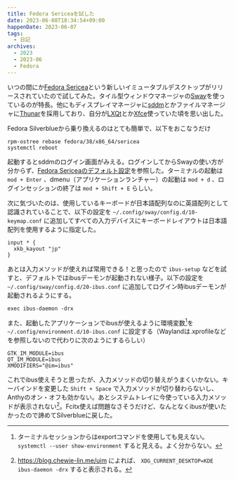 ```yaml
---
title: Fedora Sericeaを試した
date: 2023-06-08T18:34:54+09:00
happenDate: 2023-06-07
tags:
  - 日記
archives:
  - 2023
  - 2023-06
  - Fedora
---
```


いつの間にか[Fedora Sericea](https://fedoraproject.org/sericea/)という新しいイミュータブルデスクトップがリリースされていたので試してみた。タイル型ウィンドウマネージャの[Sway](https://swaywm.org/)を使っているのが特長。他にもディスプレイマネージャに[sddm](https://github.com/sddm/sddm)とかファイルマネージャに[Thunar](https://docs.xfce.org/xfce/thunar/start)を採用しており、自分が[LXQt](https://lxqt-project.org/)とか[Xfce](https://www.xfce.org/?lang=ja)使っていた頃を思い出した。

Fedora Silverblueから乗り換えるのはとても簡単で、以下をおこなうだけ

```shell
rpm-ostree rebase fedora/38/x86_64/sericea
systemctl reboot
```

起動するとsddmのログイン画面がみえる。ログインしてからSwayの使い方が分からず、[Fedora Sericeaのデフォルト設定](https://gitlab.com/fedora/sigs/sway/sway-config-fedora/-/blob/fedora/sway/config.in)を参照した。ターミナルの起動は `mod + Enter` 、dmenu（アプリケーションランチャー）の起動は `mod + d` 、ログインセッションの終了は `mod + Shift + E` らしい。

次に気づいたのは、使用しているキーボードが日本語配列なのに英語配列として認識されていることで、以下の設定を `~/.config/sway/config.d/10-keymap.conf` に追加してすべての入力デバイスにキーボードレイアウトは日本語配列を使用するように指定した。

```
input * {
  xkb_kayout "jp"
}
```

あとは入力メソッドが使えれば常用できる！と思ったので `ibus-setup` などを試すと、デフォルトではibusデーモンが起動されない様子。以下の設定を `~/.config/sway/config.d/20-ibus.conf` に追加してログイン時ibusデーモンが起動されるようにする。

```
exec ibus-daemon -drx
```

また、起動したアプリケーションでibusが使えるように環境変数[^terminal]を `~/.config/environment.d/10-ibus.conf` に設定する（Waylandは.xprofileなどを参照しないので代わりに次のようにするらしい）

[^terminal]: ターミナルセッションからはexportコマンドを使用しても見えない。 `systemctl --user show-environment` すると見える。よく分からない。

```
GTK_IM_MODULE=ibus
QT_IM_MODULE=ibus
XMODIFIERS="@im=ibus"
```

これでibus使えそうと思ったが、入力メソッドの切り替えがうまくいかない。キーバインドを変更した `Shift + Space` で入力メソッドが切り替わらないし、Anthyのオン・オフも効かない。あとシステムトレイに今使っている入力メソッドが表示されない[^Chewie-Lin]。Fcitx使えば問題なさそうだけど、なんとなくibusが使いたかったので諦めてSilverblueに戻した。

[^Chewie-Lin]: https://blog.chewie-lin.me/uim によれば、 `XDG_CURRENT_DESKTOP=KDE ibus-daemon -drx` すると表示される。
